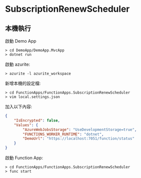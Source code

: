 # SubscriptionRenewScheduler

## 本機執行

啟動 Demo App

```
> cd DemoApp/DemoApp.MvcApp
> dotnet run
```

啟動 azurite:

```
> azurite -l azurite_workspace
```

新增本機的設定檔:

```
> cd FunctionApps/FunctionApps.SubscriptionRenewScheduler
> vim local.settings.json
```

加入以下內容:

```json
{
    "IsEncrypted": false,
    "Values": {
        "AzureWebJobsStorage": "UseDevelopmentStorage=true",
        "FUNCTIONS_WORKER_RUNTIME": "dotnet",
        "DemoUrl": "https://localhost:7051/function/status"
    }
}
```

啟動 Function App:

```
> cd FunctionApps/FunctionApps.SubscriptionRenewScheduler
> func start
```
